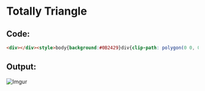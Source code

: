 # Totally Triangle
## Code:
```html
<div></div><style>body{background:#0B2429}div{clip-path: polygon(0 0, 0% 100%, 100% 0);background:#F3AC3C;width:150px;height:150px;position:absolute;top:0;left:0}</style>
```
## Output: 
![Imgur](https://i.imgur.com/JuHMvqW.png)
